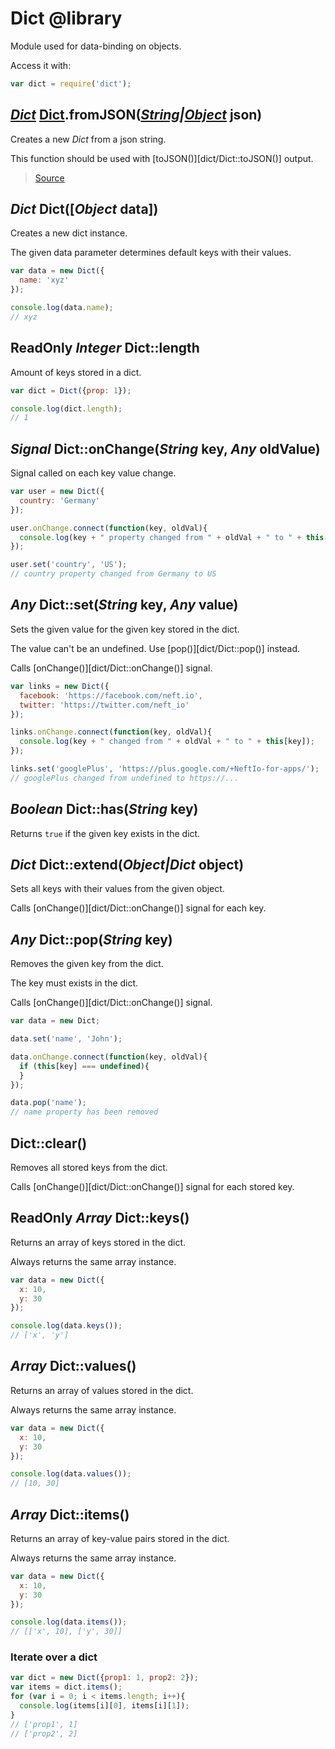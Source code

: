 Dict @library
=============

Module used for data-binding on objects.

Access it with:
```javascript
var dict = require('dict');
```

*[Dict]()* [Dict]().fromJSON(*[String]()|[Object]()* json)
------------------------------------------

Creates a new *Dict* from a json string.

This function should be used with [toJSON()][dict/Dict::toJSON()] output.

> [Source]()

*Dict* Dict([*Object* data])
----------------------------

Creates a new dict instance.

The given data parameter determines default keys with their values.

```javascript
var data = new Dict({
  name: 'xyz'
});

console.log(data.name);
// xyz
```

ReadOnly *Integer* Dict::length
-------------------------------

Amount of keys stored in a dict.

```javascript
var dict = Dict({prop: 1});

console.log(dict.length);
// 1
```

*Signal* Dict::onChange(*String* key, *Any* oldValue)
-----------------------------------------------------

Signal called on each key value change.

```javascript
var user = new Dict({
  country: 'Germany'
});

user.onChange.connect(function(key, oldVal){
  console.log(key + " property changed from " + oldVal + " to " + this[key]);
});

user.set('country', 'US');
// country property changed from Germany to US
```

*Any* Dict::set(*String* key, *Any* value)
------------------------------------------

Sets the given value for the given key stored in the dict.

The value can't be an undefined. Use [pop()][dict/Dict::pop()] instead.

Calls [onChange()][dict/Dict::onChange()] signal.

```javascript
var links = new Dict({
  facebook: 'https://facebook.com/neft.io',
  twitter: 'https://twitter.com/neft_io'
});

links.onChange.connect(function(key, oldVal){
  console.log(key + " changed from " + oldVal + " to " + this[key]);
});

links.set('googlePlus', 'https://plus.google.com/+NeftIo-for-apps/');
// googlePlus changed from undefined to https://...
```

*Boolean* Dict::has(*String* key)
---------------------------------

Returns `true` if the given key exists in the dict.

*Dict* Dict::extend(*Object|Dict* object)
-----------------------------------------

Sets all keys with their values from the given object.

Calls [onChange()][dict/Dict::onChange()] signal for each key.

*Any* Dict::pop(*String* key)
-----------------------------

Removes the given key from the dict.

The key must exists in the dict.

Calls [onChange()][dict/Dict::onChange()] signal.

```javascript
var data = new Dict;

data.set('name', 'John');

data.onChange.connect(function(key, oldVal){
  if (this[key] === undefined){
  }
});

data.pop('name');
// name property has been removed
```

Dict::clear()
-------------

Removes all stored keys from the dict.

Calls [onChange()][dict/Dict::onChange()] signal for each stored key.

ReadOnly *Array* Dict::keys()
-----------------------------

Returns an array of keys stored in the dict.

Always returns the same array instance.

```javascript
var data = new Dict({
  x: 10,
  y: 30
});

console.log(data.keys());
// ['x', 'y']
```

*Array* Dict::values()
----------------------

Returns an array of values stored in the dict.

Always returns the same array instance.

```javascript
var data = new Dict({
  x: 10,
  y: 30
});

console.log(data.values());
// [10, 30]
```

*Array* Dict::items()
---------------------

Returns an array of key-value pairs stored in the dict.

Always returns the same array instance.

```javascript
var data = new Dict({
  x: 10,
  y: 30
});

console.log(data.items());
// [['x', 10], ['y', 30]]
```

### Iterate over a dict
```javascript
var dict = new Dict({prop1: 1, prop2: 2});
var items = dict.items();
for (var i = 0; i < items.length; i++){
  console.log(items[i][0], items[i][1]);
}
// ['prop1', 1]
// ['prop2', 2]
```

